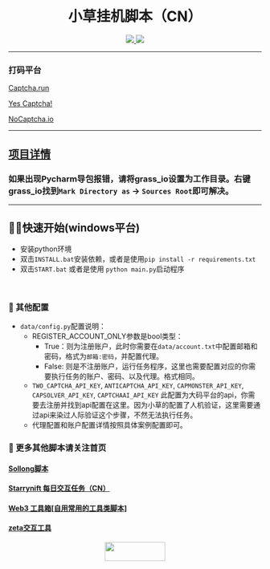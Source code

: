 <h1 align="center">小草挂机脚本（CN）</h1>
<p align="center">
  <a href="#"><img src="https://img.shields.io/badge/Python-3.11-fadf6f"> </a>
  <a href="https://twitter.com/Crypto0xM"> <img src="https://img.shields.io/twitter/url?url=https%3A%2F%2Ftwitter.com%2FCrypto0xM">
  </a>
</p>

---

### 打码平台
[Captcha.run](https://captcha.run/sso?inviter=766e7788-4ff4-47b6-b991-93ac43dbbfae)

[Yes Captcha!](https://yescaptcha.com/i/Sy4ti1)

[NoCaptcha.io](https://www.nocaptcha.io/register?c=W9SAq9)


--- 

## [项目详情](https://starrynift.art?referralCode=97il5__yye)

### 如果出现Pycharm导包报错，请将grass_io设置为工作目录。右键grass_io找到`Mark Directory as` -> `Sources Root`即可解决。

---
## 👨‍💻‍快速开始(windows平台)
- 安装python环境
- 双击`INSTALL.bat`安装依赖，或者是使用`pip install -r requirements.txt`
- 双击`START.bat` 或者是使用 `python main.py`启动程序

<br>

### 🧩 其他配置
- `data/config.py`配置说明：
  - REGISTER_ACCOUNT_ONLY参数是bool类型：
    - True：则为注册账户，此时你需要在`data/account.txt`中配置邮箱和密码，格式为`邮箱:密码`，并配置代理。
    - False: 则是不注册账户，运行任务程序，这里也需要配置对应的你需要执行任务的账户、密码、以及代理。格式相同。
  - `TWO_CAPTCHA_API_KEY`, `ANTICAPTCHA_API_KEY`, `CAPMONSTER_API_KEY`, `CAPSOLVER_API_KEY`, `CAPTCHAAI_API_KEY` 此配置为大码平台的api，你需要去注册并找到api配置在这里。因为小草的配置了人机验证，这里需要通过api来染过人际验证这个步骤，不然无法执行任务。
  - 代理配置和账户配置详情按照具体案例配置即可。


### 🐹 更多其他脚本请关注首页
#### [Sollong脚本](https://github.com/MrHat365/sollong_daily_task.git)
#### [Starrynift 每日交互任务（CN）](https://github.com/MrHat365/starrynift.git)
#### [Web3 工具箱[自用常用的工具类脚本]](https://github.com/MrHat365/web3-tools.git)
#### [zeta交互工具](https://github.com/MrHat365/zetachain_xp.git)

<p align="center">
  <a href="https://twitter.com/Crypto0xM"> <img width="120" height="38" src="https://img.shields.io/twitter/url?url=https%3A%2F%2Ftwitter.com%2FCrypto0xM"/>
  </a>
</p>
